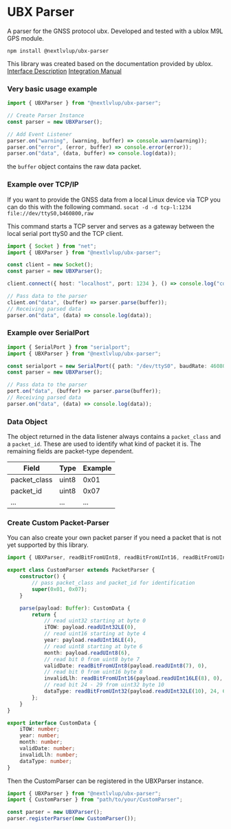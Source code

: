# UBX Parser

A parser for the GNSS protocol ubx. Developed and tested with a ublox M9L GPS module.

```
npm install @nextlvlup/ubx-parser
```

This library was created based on the documentation provided by ublox.
[Interface Description](https://content.u-blox.com/sites/default/files/documents/M9-ADR-5.15_InterfaceDescription_UBX-22037101.pdf)
[Integration Manual](https://content.u-blox.com/sites/default/files/NEO-M9L_Integrationmanual_UBX-20048485.pdf)

### Very basic usage example

```ts
import { UBXParser } from "@nextlvlup/ubx-parser";

// Create Parser Instance
const parser = new UBXParser();

// Add Event Listener
parser.on("warning", (warning, buffer) => console.warn(warning));
parser.on("error", (error, buffer) => console.error(error));
parser.on("data", (data, buffer) => console.log(data));
```

the `buffer` object contains the raw data packet.

### Example over TCP/IP

If you want to provide the GNSS data from a local Linux device via TCP you can do this with the following command. `socat -d -d tcp-l:1234 file://dev/ttyS0,b460800,raw`

This command starts a TCP server and serves as a gateway between the local serial port ttyS0 and the TCP client.

```ts
import { Socket } from "net";
import { UBXParser } from "@nextlvlup/ubx-parser";

const client = new Socket();
const parser = new UBXParser();

client.connect({ host: "localhost", port: 1234 }, () => console.log("connected"));

// Pass data to the parser
client.on("data", (buffer) => parser.parse(buffer));
// Receiving parsed data
parser.on("data", (data) => console.log(data));
```

### Example over SerialPort

```ts
import { SerialPort } from "serialport";
import { UBXParser } from "@nextlvlup/ubx-parser";

const serialport = new SerialPort({ path: "/dev/ttyS0", baudRate: 460800 }, () => console.log("gps connected"));
const parser = new UBXParser();

// Pass data to the parser
port.on("data", (buffer) => parser.parse(buffer));
// Receiving parsed data
parser.on("data", (data) => console.log(data));
```

### Data Object

The object returned in the data listener always contains a `packet_class` and a `packet_id`. These are used to identify what kind of packet it is. The remaining fields are packet-type dependent.

| Field        | Type  | Example |
| ------------ | ----- | ------- |
| packet_class | uint8 | 0x01    |
| packet_id    | uint8 | 0x07    |
| ...          | ...   | ...     |

### Create Custom Packet-Parser

You can also create your own packet parser if you need a packet that is not yet supported by this library.

```ts
import { UBXParser, readBitFromUInt8, readBitFromUInt16, readBitFromUInt32 } from "@nextlvlup/ubx-parser";

export class CustomParser extends PacketParser {
    constructor() {
        // pass packet_class and packet_id for identification
        super(0x01, 0x07);
    }

    parse(payload: Buffer): CustomData {
        return {
            // read uint32 starting at byte 0
            iTOW: payload.readUInt32LE(0),
            // read uint16 starting at byte 4
            year: payload.readUInt16LE(4),
            // read uint8 starting at byte 6
            month: payload.readUInt8(6),
            // read bit 0 from uint8 byte 7
            validDate: readBitFromUInt8(payload.readUInt8(7), 0),
            // read bit 0 from uint16 byte 8
            invalidLlh: readBitFromUInt16(payload.readUInt16LE(8), 0),
            // read bit 24 - 29 from uint32 byte 10
            dataType: readBitFromUInt32(payload.readUInt32LE(10), 24, 6),
        };
    }
}

export interface CustomData {
    iTOW: number;
    year: number;
    month: number;
    validDate: number;
    invalidLlh: number;
    dataType: number;
}
```

Then the CustomParser can be registered in the UBXParser instance.

```ts
import { UBXParser } from "@nextlvlup/ubx-parser";
import { CustomParser } from "path/to/your/CustomParser";

const parser = new UBXParser();
parser.registerParser(new CustomParser());
```
